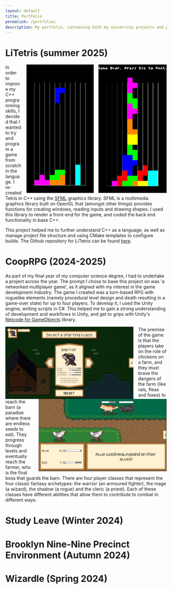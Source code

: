```yaml
---
layout: default
title: Portfolio
permalink: /portfolio/
description: My portfolio, containing both my university projects and personal experiments!
---
```


# **LiTetris (summer 2025)**

<img src="/assets/images/litetris2.png" style="height:400px;margin-left:15px;float:right">
<img src="/assets/images/litetris.png" style="height:400px;margin-left:15px;float:right">

In order to improve my C++ programming skills, I decided that I wanted to try and program a game from scratch in the language. I re-created Tetris in C++ using the [SFML](https://www.sfml-dev.org/) graphics library. SFML is a multimedia graphics library built on OpenGL that (amongst other things) provides functions for creating windows, reading inputs and drawing shapes. I used this library to render a front-end for the game, and coded the back end functionality in base C++.

This project helped me to further understand C++ as a language, as well as manage project file structure and using CMake templates to configure builds. The Github repository for LiTetris can be found [here](https://github.com/AllieWhoops/Litetris).

# **CoopRPG (2024-2025)**

As part of my final year of my computer science degree, I had to undertake a project across the year. The prompt I chose to base this project on was 'a networked multiplayer game', as it aligned with my interest in the game development industry. The game I created was a turn-based RPG with roguelike elements (namely procedural level design and death resulting in a game-over state) for up to four players. To develop it, I used the Unity engine, writing scripts in C#. This helped me to gain a strong understanding of development and workflows in Unity, and get to grips with Unity's [Netcode for GameObjects](https://docs-multiplayer.unity3d.com/netcode/current/about/) library.

<img src="/assets/images/coop 1.png" style="width:400px;height:225px;margin-right:15px;float:left">
<img src="/assets/images/coop 2.png" style="width:400px;height:225px;margin-left:15px;float:right">

The premise of the game is that the players take on the role of chickens on a farm, and they must brave the dangers of the farm (like rats, fleas and foxes) to reach the barn (a paradise where there are endless seeds to eat). They progress through levels and eventually reach the farmer, who is the final boss that guards the barn. There are four player classes that represent the four classic fantasy archetypes: the warrior (an armoured fighter), the mage (a wizard), the shadow (a rogue) and the cleric (a priest). Each of these classes have different abilities that allow them to contribute to combat in different ways.

# **Study Leave (Winter 2024)**


# **Brooklyn Nine-Nine Precinct Environment (Autumn 2024)**

# **Wizardle (Spring 2024)**